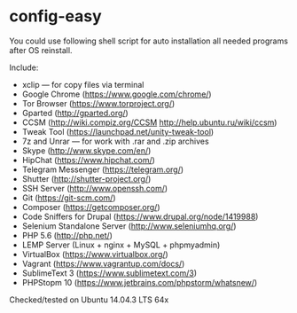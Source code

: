 # config-easy
You could use following shell script for auto installation all 
needed programs after OS reinstall.

Include:
- xclip — for copy files via terminal
- Google Chrome (https://www.google.com/chrome/)
- Tor Browser (https://www.torproject.org/)
- Gparted (http://gparted.org/)
- CCSM (http://wiki.compiz.org/CCSM http://help.ubuntu.ru/wiki/ccsm)
- Tweak Tool (https://launchpad.net/unity-tweak-tool)
- 7z and Unrar — for work with .rar and .zip archives
- Skype (http://www.skype.com/en/)
- HipChat (https://www.hipchat.com/)
- Telegram Messenger (https://telegram.org/)
- Shutter (http://shutter-project.org/)
- SSH Server (http://www.openssh.com/)
- Git (https://git-scm.com/)
- Composer (https://getcomposer.org/)
- Code Sniffers for Drupal (https://www.drupal.org/node/1419988)
- Selenium Standalone Server (http://www.seleniumhq.org/)
- PHP 5.6 (http://php.net/)
- LEMP Server (Linux + nginx + MySQL + phpmyadmin)
- VirtualBox (https://www.virtualbox.org/)
- Vagrant (https://www.vagrantup.com/docs/)
- SublimeText 3 (https://www.sublimetext.com/3)
- PHPStopm 10 (https://www.jetbrains.com/phpstorm/whatsnew/)

Checked/tested on Ubuntu 14.04.3 LTS 64x
